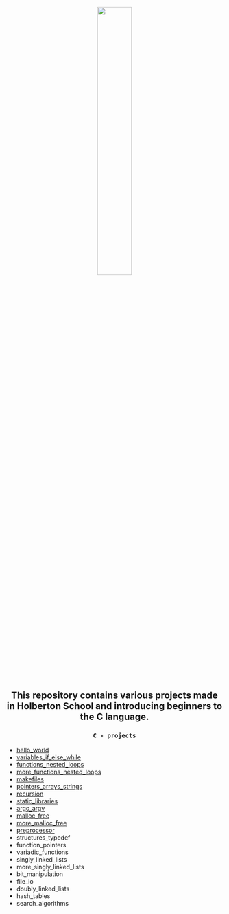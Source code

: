 <p align=center> <img align="" width="40%" src="https://upload.wikimedia.org/wikipedia/commons/thumb/3/35/The_C_Programming_Language_logo.svg/240px-The_C_Programming_Language_logo.svg.png" /> </p>

## <p align=center> This repository contains various projects made in Holberton School and introducing beginners to the C language.</p>

### <p align=center> `C - projects` </p>


- [hello_world](https://github.com/rChrisb/holbertonschool-low_level_programming/tree/main/hello_world)
- [variables_if_else_while](https://github.com/rChrisb/holbertonschool-low_level_programming/tree/main/variables_if_else_while)
- [functions_nested_loops](https://github.com/rChrisb/holbertonschool-low_level_programming/tree/main/functions_nested_loops)
- [more_functions_nested_loops](https://github.com/rChrisb/holbertonschool-low_level_programming/tree/main/more_functions_nested_loops)
- [makefiles](https://github.com/rChrisb/holbertonschool-low_level_programming/tree/main/makefiles)
- [pointers_arrays_strings](https://github.com/rChrisb/holbertonschool-low_level_programming/tree/main/pointers_arrays_strings)
- [recursion](https://github.com/rChrisb/holbertonschool-low_level_programming/tree/main/recursion)
- [static_libraries](https://github.com/rChrisb/holbertonschool-low_level_programming/tree/main/static_libraries)
- [argc_argv](https://github.com/rChrisb/holbertonschool-low_level_programming/tree/main/argc_argv)
- [malloc_free](https://github.com/rChrisb/holbertonschool-low_level_programming/tree/main/malloc_free)
- [more_malloc_free](https://github.com/rChrisb/holbertonschool-low_level_programming/tree/main/more_malloc_free)
- [preprocessor](https://github.com/rChrisb/holbertonschool-low_level_programming/tree/main/preprocessor)
- structures_typedef
- function_pointers
- variadic_functions
- singly_linked_lists
- more_singly_linked_lists
- bit_manipulation
- file_io
- doubly_linked_lists
- hash_tables
- search_algorithms

</p>
